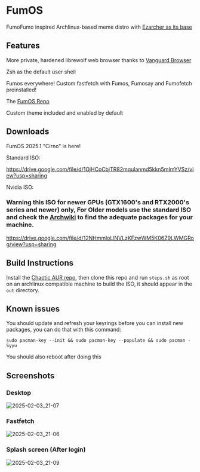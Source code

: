 # FumOS
FumoFumo inspired Archlinux-based meme distro with [Ezarcher as its base](https://sourceforge.net/projects/ezarch/)

## Features
More private, hardened librewolf web browser thanks to [Vanguard Browser](https://github.com/Michael-Sebero/Vanguard-Browser)

Zsh as the default user shell

Fumos everywhere! Custom fastfetch with Fumos, Fumosay and Fumofetch preinstalled!

The [FumOS Repo](https://gitlab.com/fumofumoenjoyer/fumos-repo)

Custom theme included and enabled by default

## Downloads
FumOS 2025.1 "Cirno" is here!  

Standard ISO:

https://drive.google.com/file/d/1OjHCoCbjTR82mqulanmd5kkn5mImYVSz/view?usp=sharing

Nvidia ISO:
### Warning this ISO for newer GPUs (GTX1600's and RTX2000's series and newer) only, For Older models use the standard ISO and check the [Archwiki](https://wiki.archlinux.org/title/NVIDIA) to find the adequate packages for your machine.

https://drive.google.com/file/d/12NHmmloLlNVLzKFzwWM5K06Z9LWMGRog/view?usp=sharing

## Build Instructions
Install the [Chaotic AUR repo](https://aur.chaotic.cx/), then clone this repo and run ```steps.sh``` as root on an archlinux compatible machine to build the ISO, it should appear in the ```out``` directory.

## Known issues
You should update and refresh your keyrings before you can install new packages, you can do that with this command:
```
sudo pacman-key --init && sudo pacman-key --populate && sudo pacman -Syyu
```
You should also reboot after doing this
## Screenshots
### Desktop
![2025-02-03_21-07](https://github.com/user-attachments/assets/218ca2dc-a63a-448c-93d3-e73084e038f1)
### Fastfetch
![2025-02-03_21-06](https://github.com/user-attachments/assets/94cc5a8c-87bf-4c7a-9c0c-d9a6efc4714d)
### Splash screen (After login)
![2025-02-03_21-09](https://github.com/user-attachments/assets/f3ffd74c-5d51-484d-9ad9-f9c65e00e060)





